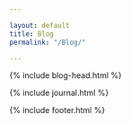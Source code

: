 ```yaml
---

layout: default
title: Blog
permalink: "/Blog/"

---
```


{% include blog-head.html %}

{% include journal.html %}

{% include footer.html %}